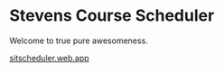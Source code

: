 # Stevens Course Scheduler

Welcome to true pure awesomeness.

[sitscheduler.web.app](https://sitscheduler.web.app)
